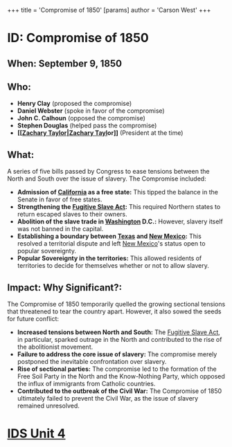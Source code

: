+++
 title = 'Compromise of 1850'
[params]
	author = 'Carson West'
+++
# ID: Compromise of 1850

## When: September 9, 1850

## Who: 
* **Henry Clay** (proposed the compromise)
* **Daniel Webster** (spoke in favor of the compromise)
* **John C. Calhoun** (opposed the compromise)
* **Stephen Douglas** (helped pass the compromise)
* **[[[Zachary Taylor](./../[[zachary-taylor/)|[Zachary Tayl](./../zachary-tayl/)or]]** (President at the time)

## What: 
A series of five bills passed by Congress to ease tensions between the North and South over the issue of slavery. The Compromise included:

* **Admission of [California](./../california/) as a free state:** This tipped the balance in the Senate in favor of free states.
* **Strengthening the [Fugitive Slave Act](./../fugitive-slave-act/):** This required Northern states to return escaped slaves to their owners.
* **Abolition of the slave trade in [Washington](./../washington/) D.C.:** However, slavery itself was not banned in the capital.
* **Establishing a boundary between [Texas](./../texas/) and [New Mexico](./../new-mexico/):** This resolved a territorial dispute and left [New Mexico](./../new-mexico/)'s status open to popular sovereignty.
* **Popular Sovereignty in the territories:** This allowed residents of territories to decide for themselves whether or not to allow slavery.

## Impact: Why Significant?:
The Compromise of 1850 temporarily quelled the growing sectional tensions that threatened to tear the country apart. However, it also sowed the seeds for future conflict:

* **Increased tensions between North and South:** The [Fugitive Slave Act](./../fugitive-slave-act/), in particular, sparked outrage in the North and contributed to the rise of the abolitionist movement.
* **Failure to address the core issue of slavery:** The compromise merely postponed the inevitable confrontation over slavery.
* **Rise of sectional parties:** The compromise led to the formation of the Free Soil Party in the North and the Know-Nothing Party, which opposed the influx of immigrants from Catholic countries.
* **Contributed to the outbreak of the Civil War:** The Compromise of 1850 ultimately failed to prevent the Civil War, as the issue of slavery remained unresolved. 

# [IDS Unit 4](./../ids-unit-4/)